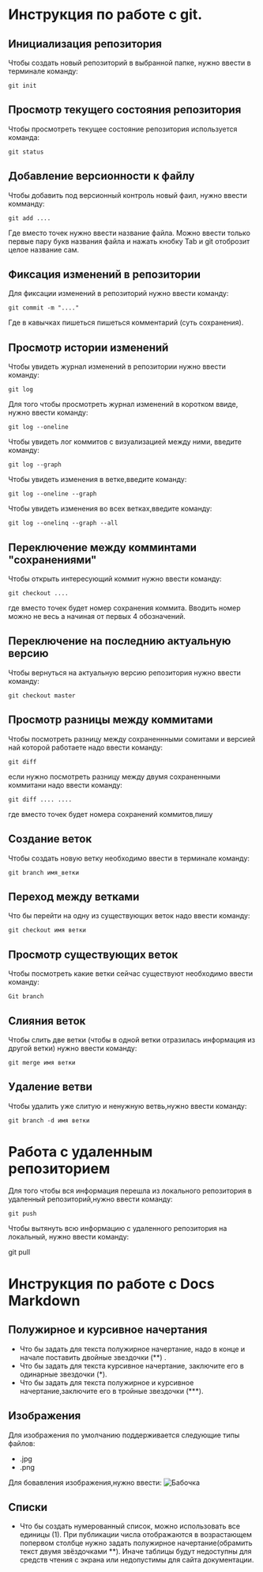 # **Инструкция по работе с git.**

## Инициализация репозитория 

Чтобы создать новый репозиторий в выбранной папке, нужно ввести в терминале команду:

    git init


## Просмотр текущего состояния репозитория 

Чтобы просмотреть текущее состояние репозитория используется команда:

    git status


    

## Добавление версионности к файлу 

Чтобы добавить под версионный контроль новый фаил, нужно ввести комманду:

    git add ....

Где вместо точек нужно ввести название файла.
Можно ввести только первые пару букв названия файла и нажать кнобку Tab и git отоброзит целое название сам.

## Фиксация изменений в репозитории

Для фиксации изменений в репозиторий нужно ввести команду:
 
    git commit -m "...."

Где в кавычках пишеться пишеться комментарий (суть сохранения).
    
## Просмотр истории изменений 

Чтобы увидеть журнал изменений в репозитории нужно ввести команду: 

    git log

Для того чтобы просмотреть журнал изменений в коротком ввиде, нужно ввести команду:

    git log --oneline

Чтобы  увидеть лог коммитов с визуализацией между ними, введите команду:

    git log --graph


Чтобы увидеть изменения в ветке,введите команду:

    git log --oneline --graph


Чтобы увидеть изменения во всех ветках,введите команду:

    git log --onelinq --graph --all




## Переключение между комминтами "сохранениями"

Чтобы открыть интересующий коммит нужно ввести команду:

    git checkout ....

где вместо точек будет номер сохранения коммита. Вводить номер можно не весь а начиная от первых 4 обозначений.



## Переключение на последнию актуальную версию

Чтобы вернуться на актуальную версию репозитория нужно ввести команду:

    git checkout master


## Просмотр разницы между коммитами

Чтобы посмотреть разницу между сохраненнными сомитами и версией най которой работаете надо ввести команду:

    git diff

если нужно посмотреть разницу между двумя сохраненными коммитани надо ввести команду:

    git diff .... ....

где вместо точек будет номера сохранений коммитов,пишу

## Создание веток 

Чтобы создать новую ветку необходимо ввести в терминале команду:

    git branch имя_ветки

## Переход между ветками 

Что бы перейти на одну из существующих веток надо ввести команду:

    git checkout имя ветки
    

## Просмотр существующих веток

Чтобы посмотреть какие ветки сейчас существуют необходимо ввести команду:

    Git branch

## Слияния веток

Чтобы слить две ветки (чтобы в одной ветки отразилась информация из другой ветки) нужно ввести команду:

    git merge имя ветки


## Удаление ветви

 Чтобы удалить уже слитую и ненужную ветвь,нужно ввести команду:

    git branch -d имя ветки

# Работа с удаленным репозиторием
 
Для того чтобы вся информация перешла из локального репозитория в удаленный репозиторий,нужно ввести команду:
   
    git push

Чтобы вытянуть всю информацию с удаленного репозитория на локальный, нужно ввести команду:

   git pull




# Инструкция по работе с Docs Markdown

## Полужирное и курсивное начертания 

* Что бы задать для текста полужирное начертание, надо в конце и начале поставить двойные звездочки (**) .
* Что бы задать для текста курсивное начертание, заключите его в одинарные звездочки (*).
* Что бы задать для текста полужирное и курсивное начертание,заключите его в тройные звездочки (***).

## Изображения

Для изображения по умолчанию поддерживается следующие типы файлов:
* .jpg
* .png

Для бовавления изображения,нужно ввести:
![Бабочка](images.jpg)
## Списки 

* Что бы создать нумерованный список, можно использовать все единицы (1). При публикации числа отображаются в возрастающем попервом столбце нужно задать полужирное начертание(обрамить текст двумя звёздочками **). Иначе таблицы будут недоступны для средств чтения с экрана или недопустимы для сайта документации.




